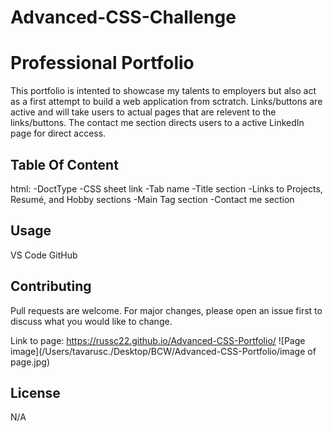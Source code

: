 # Advanced-CSS-Challenge

# Professional Portfolio

This portfolio is intented to showcase my talents to employers but also act as a first attempt to build a web application from sctratch. Links/buttons are active and will take users to actual pages that are relevent to the links/buttons. The contact me section directs users to a active LinkedIn page for direct access.

## Table Of Content

html:
-DoctType
-CSS sheet link
-Tab name
-Title section
-Links to Projects, Resumé, and Hobby sections
-Main Tag section
-Contact me section

## Usage

VS Code
GitHub

## Contributing

Pull requests are welcome. For major changes, please open an issue first to discuss what you would like to change.

Link to page: https://russc22.github.io/Advanced-CSS-Portfolio/
![Page image](/Users/tavarusc./Desktop/BCW/Advanced-CSS-Portfolio/image of page.jpg)

## License

N/A
